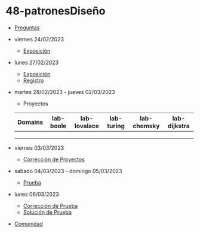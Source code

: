 # 48-patronesDiseño

- [Preguntas](https://escuela.it/cursos/curso-recurrencia-desarrollo-software/clase/patron)
- viernes 24/02/2023
  - [Exposición](https://escuela.it/cursos/curso-recurrencia-desarrollo-software/clase/patron)
- lunes 27/02/2023
  - [Exposición](https://escuela.it/cursos/curso-recurrencia-desarrollo-software/clase/patron)
  - [Registro](https://forms.gle/pA2QvsW32P4KtTD77)
- martes 28/02/2023 - jueves 02/03/2023
  - Proyectos
  
  |Domains|lab-boole|lab-lovalace|lab-turing|lab-chomsky|lab-dijkstra|
  |-------|---------|------------|----------|-----------|--------------|
  |       |         |            |          |           |              |
  |       |         |            |          |           |              |
  |       |         |            |          |           |              |
- viernes 03/03/2023
  - [Corrección de Proyectos](https://escuela.it/cursos/curso-recurrencia-desarrollo-software/clase/patron)
- sabado 04/03/2023 - domingo 05/03/2023
  - [Prueba](https://forms.gle/hB9UJoN2PYiexctH8)
- lunes 06/03/2023
  - [Corrección de Prueba](https://escuela.it/cursos/curso-recurrencia-desarrollo-software/clase/patron)
  - [Solución de Prueba](https://docs.google.com/spreadsheets/d/1Uwtqa5VdD5wK2X7eLgkS6_th16aPnsW8pa5Ft2TyLPo/edit#gid=0)
- [Comunidad](https://app.slack.com/client/T02S3KYD464/C02TWJ9QK0A)